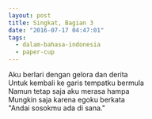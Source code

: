 ```yaml
---
layout: post
title: Singkat, Bagian 3
date: "2016-07-17 04:47:01"
tags:
  - dalam-bahasa-indonesia
  - paper-cup
---
```


Aku berlari dengan gelora dan derita  
Untuk kembali ke garis tempatku bermula  
Namun tetap saja aku merasa hampa  
Mungkin saja karena egoku berkata  
"Andai sosokmu ada di sana."
